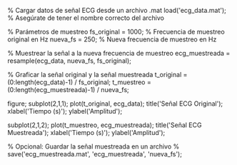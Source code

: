 % Cargar datos de señal ECG desde un archivo .mat
load('ecg_data.mat');  % Asegúrate de tener el nombre correcto del archivo

% Parámetros de muestreo
fs_original = 1000;  % Frecuencia de muestreo original en Hz
nueva_fs = 250;  % Nueva frecuencia de muestreo en Hz

% Muestrear la señal a la nueva frecuencia de muestreo
ecg_muestreada = resample(ecg_data, nueva_fs, fs_original);

% Graficar la señal original y la señal muestreada
t_original = (0:length(ecg_data)-1) / fs_original;
t_muestreo = (0:length(ecg_muestreada)-1) / nueva_fs;

figure;
subplot(2,1,1);
plot(t_original, ecg_data);
title('Señal ECG Original');
xlabel('Tiempo (s)');
ylabel('Amplitud');

subplot(2,1,2);
plot(t_muestreo, ecg_muestreada);
title('Señal ECG Muestreada');
xlabel('Tiempo (s)');
ylabel('Amplitud');

% Opcional: Guardar la señal muestreada en un archivo
% save('ecg_muestreada.mat', 'ecg_muestreada', 'nueva_fs');
